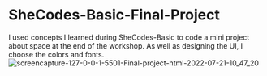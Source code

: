 # SheCodes-Basic-Final-Project
I used concepts I learned during SheCodes-Basic to code a mini project about space at the end of the workshop.
As well as designing the UI, I choose the colors and fonts.
![screencapture-127-0-0-1-5501-Final-project-html-2022-07-21-10_47_20](https://user-images.githubusercontent.com/97356363/180142839-ae5d5c66-825d-49f1-befd-c6474f0553e2.png)
